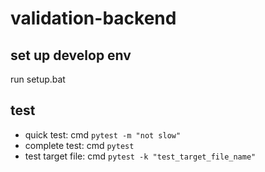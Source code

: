 # validation-backend

## set up develop env

run setup.bat

## test

- quick test: cmd `pytest -m "not slow"`
- complete test: cmd `pytest`
- test target file: cmd `pytest -k "test_target_file_name"`
